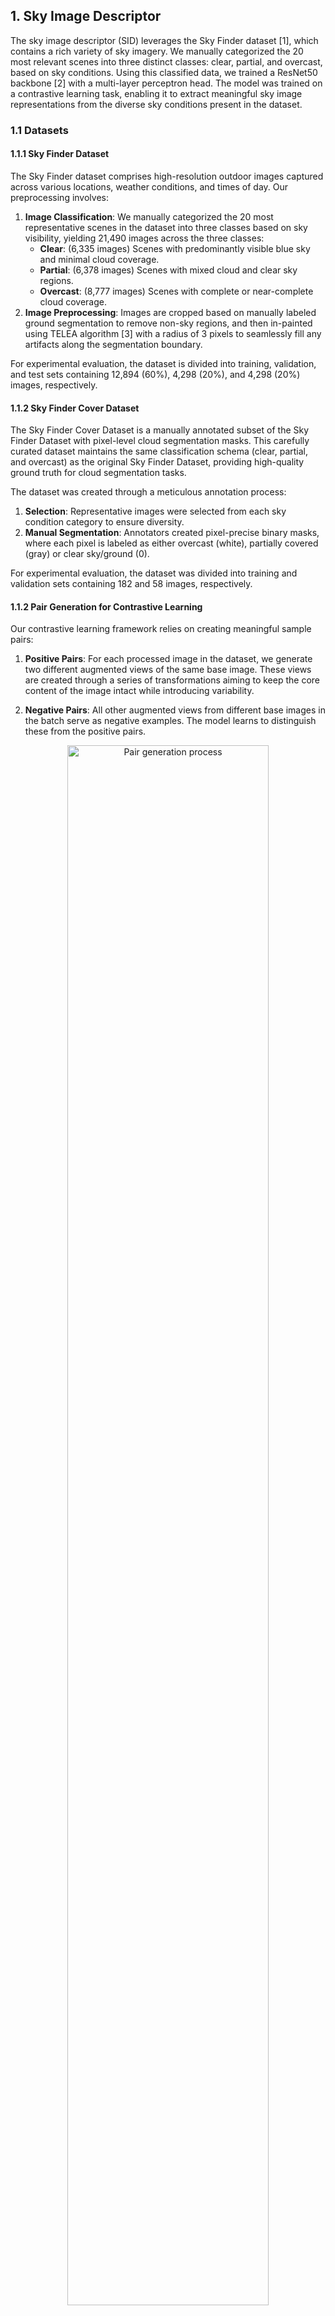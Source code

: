 ## 1. Sky Image Descriptor

The sky image descriptor (SID) leverages the Sky Finder dataset [1], which contains a rich variety of sky imagery. We manually categorized the 20 most relevant scenes into three distinct classes: clear, partial, and overcast, based on sky conditions. Using this classified data, we trained a ResNet50 backbone [2] with a multi-layer perceptron head. The model was trained on a contrastive learning task, enabling it to extract meaningful sky image representations from the diverse sky conditions present in the dataset.



### 1.1 Datasets

#### 1.1.1 Sky Finder Dataset

The Sky Finder dataset comprises high-resolution outdoor images captured across various locations, weather conditions, and times of day. Our preprocessing involves:

1. **Image Classification**: We manually categorized the 20 most representative scenes in the dataset into three classes based on sky visibility, yielding 21,490 images across the three classes:
    - **Clear**: (6,335 images) Scenes with predominantly visible blue sky and minimal cloud coverage.
    - **Partial**: (6,378 images) Scenes with mixed cloud and clear sky regions.
    - **Overcast**: (8,777 images) Scenes with complete or near-complete cloud coverage.
2. **Image Preprocessing**: Images are cropped based on manually labeled ground segmentation to remove non-sky regions, and then in-painted using TELEA algorithm [3] with a radius of 3 pixels to seamlessly fill any artifacts along the segmentation boundary.

For experimental evaluation, the dataset is divided into training, validation, and test sets containing 12,894 (60%), 4,298 (20%), and 4,298 (20%) images, respectively.

#### 1.1.2 Sky Finder Cover Dataset

The Sky Finder Cover Dataset is a manually annotated subset of the Sky Finder Dataset with pixel-level cloud segmentation masks. This carefully curated dataset maintains the same classification schema (clear, partial, and overcast) as the original Sky Finder Dataset, providing high-quality ground truth for cloud segmentation tasks.

The dataset was created through a meticulous annotation process:
1. **Selection**: Representative images were selected from each sky condition category to ensure diversity.
2. **Manual Segmentation**: Annotators created pixel-precise binary masks, where each pixel is labeled as either overcast (white), partially covered (gray) or clear sky/ground (0).

For experimental evaluation, the dataset was divided into training and validation sets containing 182 and 58 images, respectively.

#### 1.1.2 Pair Generation for Contrastive Learning

Our contrastive learning framework relies on creating meaningful sample pairs:

1. **Positive Pairs**: For each processed image in the dataset, we generate two different augmented views of the same base image. These views are created through a series of transformations aiming to keep the core content of the image intact while introducing variability.

2. **Negative Pairs**: All other augmented views from different base images in the batch serve as negative examples. The model learns to distinguish these from the positive pairs.

<div align="center">
    <img src="generated/pair_generation.png" alt="Pair generation process" align="center" width="80%">
    <div align="center">
    <em>Figure 1: Pair generation process for contrastive learning. Each original image is cropped to remove the ground region, inpainted and augmented to create two images, which are then used as positive pairs.</em>
    </div>
</div>



### 1.2 Model Architecture

#### 1.2.1 SID Backbone Network

The SID model employs a ResNet50 backbone pretrained on ImageNet as the feature encoder, with the original classification head replaced by a projection head. The projection head consists of a two-layer multi-layer perceptron (MLP) with ReLU activation between layers, mapping the 2048-dimensional ResNet50 feature vector to a 16-dimensional SID space. The final descriptors are L2-normalized.

#### 1.2.2 Classification Head for Downstream Validation

To evaluate the quality of learned SID representations, we implement a simple classification head consisting of a 3-layer fully connected network. The architecture includes:

- **Input Layer**: Accepts 16-dimensional SID embeddings
- **Hidden Layers**: Two fully connected layers with ReLU activations.
- **Output Layer**: 3-way linear layer producing probabilities for clear, partial, and overcast sky conditions.

This lightweight classification head serves as a downstream task to validate that the learned SID representations capture semantically meaningful sky condition features.


### 1.3 Training Objective

#### 1.3.1 Contrastive Learning Objective

We employ the Normalized Temperature-scaled Cross Entropy (NT-Xent) loss, which is formulated as:

$$L = -\log\frac{\exp(\text{sim}(z_i, z_j)/\tau)}{\sum_{k=1}^{2N}\mathbf{1}_{[k \neq i]}\exp(\text{sim}(z_i, z_k)/\tau)}$$

Where:
- $z_i$ and $z_j$ are normalized descriptors of two augmented views of the same image.
- $\text{sim}(u, v)$ denotes the cosine similarity between vectors $u$ and $v$.
- $\tau$ is a temperature parameter that controls the concentration level of the distribution.
- $N$ is the number of image pairs in the current batch.
- $\mathbf{1}_{[k \neq i]}$ is an indicator function that equals 1 when $k \neq i$.

This loss function encourages the model to learn representations where similar samples are pulled together in the descriptor space while dissimilar samples are pushed apart, resulting in a model that effectively captures the distinctive characteristics of different sky conditions.

#### 1.3.2 Classification Head Training Objective

The classification head is trained using standard cross-entropy loss:

$$L_{cls} = -\sum_{i=1}^{C} y_i \log(\hat{y}_i)$$

Where $C=3$ represents the number of sky condition classes, $y_i$ is the ground truth label, and $\hat{y}_i$ is the predicted probability for class $i$. The classification head is trained separately after the SID backbone has been trained and frozen.



### 1.4 Training Procedure

#### 1.4.1 SID Backbone Training

Our SID model was trained with the following hyperparameters and configuration:

- **Optimizer**: AdamW with a learning rate of $10^{-4}$ and weight decay of $10^{-4}$.
- **Embedding Dimension**: 16 (latent space dimension at the end of the MLP head).
- **Batch Configuration**: 2 batches with 3 pairs per batch ($N=3$).
- **Training Duration**: 4 epochs.
- **Temperature Parameter**: 0.5 for the NT-Xent loss.
- **Learning Rate Scheduler**: Reduce learning rate on plateau with a patience of 1 epoch and a factor of 0.5.
- **Hardware**: Single NVIDIA RTX 3080 GPU with 10GB of memory.

#### 1.4.2 Classification Head Training

The classification head training follows a standard supervised learning approach:

- **Optimizer**: AdamW with a learning rate of $10^{-3}$ and weight decay of $10^{-4}$.
- **Batch Size**: 32 images.
- **Training Duration**: 100 epochs with early stopping based on validation loss.
- **Learning Rate Scheduler**: Reduce learning rate on plateau with a patience of 5 epochs and a factor of 0.5.

These configurations provide a good balance between performance and computational efficiency, allowing the models to learn meaningful representations while remaining trainable on consumer-grade hardware.



### 1.5 Results

#### 1.5.1 Sky Image Descriptor Space Visualization

The trained SID model is evaluated on the Sky Finder dataset, and the results are visualized using UMAP [4]. The resulting plots demonstrate how the model effectively clusters similar sky conditions together in the descriptor space.

Figure 2a shows the sky image descriptor space visualization grouped by semantic sky class labels (clear, partial, overcast), revealing natural clustering of similar sky conditions. Remarkably, when applying unsupervised K-means clustering to the same descriptor space (Figures 2b-c), the resulting clusters closely follow the boundaries of the semantic sky classes. This alignment between unsupervised clustering and human-interpretable labels demonstrates that the SID model has learned meaningful representations that capture real physical and visual patterns in sky conditions without requiring explicit supervision during the descriptor extraction phase.

The K-means clustering reveals distinct patterns that correspond to recognizable sky characteristics. The rightmost cluster (blue in K=3, orange in K=4) centers on clear sky conditions, capturing images with predominantly blue skies and minimal cloud coverage. The bottom-center cluster (green in K=3, blue in K=4) focuses mostly on partially cloudy conditions and highly textured overcast skies, encompassing a diverse range of sky patterns from delicate veil clouds and scattered cumulus formations to heavily cloudy skies with significant texture variation.

In the K=3 clustering (Figure 2b), the remaining cluster primarily contains overcast skies. However, the K=4 clustering (Figure 2c) reveals a more nuanced structure by splitting overcast conditions into two distinct subclusters. The green cluster (leftmost region) centers around heavily and uniformly overcast skies with minimal texture variation, representing completely cloud-covered conditions or fog. In contrast, the red cluster (topmost region) captures overcast skies with more visual texture and contrast, likely including scenes where sky partially penetrates through cloud layers or where cloud formations exhibit greater structural variation. This finer granularity suggests that the SID representations encode subtle but meaningful differences in cloud density, texture, and spatial patterns that align with human visual perception of sky conditions.

<div align="center">
  <img src="generated/sky_image_descriptor_space/sky_image_descriptor_space_sky_class.png" alt="Sky Image Descriptor Space - Sky Class Grouping" width="90%">
  <br>
  <em><strong>Figure 2a:</strong> Sky image descriptor space visualization grouped by semantic sky class labels (clear, partial, overcast).</em>
</div>

<br>

<div align="center">
  <table>
      <tr>
          <td align="center">
              <img src="generated/sky_image_descriptor_space/sky_image_descriptor_space_cluster_3.png" alt="Sky Image Descriptor Space - 3 Clusters" width="100%">
              <br>
              <em><strong>Figure 2b:</strong> K-means clustering with K=3</em>
          </td>
          <td align="center">
              <img src="generated/sky_image_descriptor_space/sky_image_descriptor_space_cluster_4.png" alt="Sky Image Descriptor Space - 4 Clusters" width="100%">
              <br>
              <em><strong>Figure 2c:</strong> K-means clustering with K=4</em>
          </td>
      </tr>
  </table>
  <em><strong>Figure 2:</strong> UMAP visualization of the trained SID model on the Sky Finder dataset showing both semantic groupings and unsupervised clustering patterns in the sky image descriptor space.</em>
</div>

#### 1.5.2 Downstream Classification Performance

To quantitatively validate the quality of the learned SID representations, we evaluate their performance on the downstream task of sky condition classification. The 16-dimensional SID embeddings are fed into the classification head described in Section 1.2.2, and the model is trained to predict the three sky condition classes.

The classification results demonstrate good performance across all evaluation metrics. The SID representations achieve over 86% accuracy on the test set with minimal performance degradation between training and test splits, indicating strong generalization capabilities. The high F1 scores across all splits confirm that the learned representations capture discriminative features that enable accurate sky condition classification, providing quantitative validation of the semantic clustering patterns observed in the UMAP visualizations.

<div align="center">
   <em><strong>Table 1:</strong> Classification performance of the SID-based sky condition classifier. Results demonstrate high accuracy and F1 scores across all data splits, validating the quality of learned representations.</em>
</div>

<div align="center">

| Metric | Training | Validation | Test |
|--------|----------|------------|------|
| **Accuracy** | 0.8609 | 0.8616 | 0.8637 |
| **F1 Score** | 0.8584 | 0.8561 | 0.8590 |

</div>

### 1.6 Plotting New Data in the SID Space

The SID space was built on the sky finder dataset, but new sky images can be projected into the SID space using the trained SID model. This allows for the visualization of new sky images in the same descriptor space, enabling comparison between new images or between sky finder manually labelled images.

#### 1.6.1 Window View Dataset

Adapting our own dataset of window views introduced in [5], we can pass the images through the SID model to obtain their sky image descriptors. The window view dataset contains 45 high-resolution images captured from fifteen different locations across the EPFL campus in Switzerland between March and May 2023, encompassing a wide range of atmospheric conditions including clear, partial, and overcast skies.

The images were captured using a calibrated Canon EOS R5 DSLR camera with dual fisheye lens at 6K resolution (6144×3072 pixels), then converted to 180-degree equirectangular projection format. To ensure physically accurate window view representation, each scene was captured alongside a 1:10 scale model of an office room with horizontal aperture. The capture locations maintained a minimum 6-meter distance from moving objects and aimed for balanced visual composition with approximately 25% greenery and 40% sky-to-window ratio, following European Daylight Standard EN17037 criteria.

This dataset was originally developed for virtual reality research investigating how dynamic versus static window view representations affect visual perception and building occupant experience. When processed through our trained SID model, these real-world window view images provide valuable validation of the sky image descriptor space learned from the Sky Finder dataset, enabling evaluation of how the model generalizes to practical architectural viewing scenarios.

#### 1.6.2 Methodology

To project new sky images into the trained SID space, we developed a processing pipeline that ensures consistent representation with the Sky Finder dataset. The methodology follows these sequential steps:

1. **Manual Image Cropping:** For images containing specific viewing contexts (e.g., window views), manual cropping can be applied to focus on the desired region. This step utilizes manually annotated binary masks to define the region of interest, ensuring that only relevant content is analyzed while excluding irrelevant elements.

2. **Sky Region Detection and Cropping:** The sky region is automatically segmented using Grounded Segment Anything 2 (GSAM2) [6] with the keyword prompt "sky". This state-of-the-art segmentation model provides accurate and robust segmentation of sky regions in images, even under challenging conditions such as varying lighting or atmospheric effects, and it eliminates the need for manual annotation of new datasets. Following segmentation, the image is automatically cropped to the bounding box of the detected sky region, removing non-sky areas and focusing the analysis on the relevant atmospheric content.

3. **Boundary Artifact Removal:** The cropped sky region undergoes inpainting using the TELEA algorithm with a radius of 3 pixels. This step removes segmentation boundary artifacts and ensures smooth transitions at mask boundaries, preserving the integrity of the sky region while eliminating potential artifacts that could affect descriptor quality.

#### 1.6.3 Results

The projection of window view images into the trained SID space demonstrates successful generalization of the learned sky descriptors to real-world architectural viewing scenarios. Figure 3 shows the UMAP visualization where the 42 window view images (represented as crosses) are distributed throughout the descriptor space alongside the Sky Finder dataset points.

The window view images exhibit meaningful spatial distribution within the established sky condition clusters. Clear sky conditions from the window views (blue crosses) predominantly map to the rightmost region of the descriptor space, aligning with the clear sky cluster learned from the Sky Finder dataset. Partial sky conditions (orange crosses) distribute primarily in the central regions, overlapping with the mixed cloud and clear sky patterns identified during training. Overcast conditions (red crosses) cluster in the left portion of the space, corresponding to the heavily clouded regions established by the original training data.

<div align="center">
  <img src="generated/sky_image_descriptor_space/sky_image_descriptor_space_oos.png" alt="Sky Image Descriptor Space - Sky Class Grouping" width="90%">
  <br>
  <em><strong>Figure 3:</strong> Sky image descriptor space visualization with new window view images projected into the SID space. The new images are represented as crosses, with colors indicating their estimated sky condition class (blue for clear, orange for partial and red for overcast).</em>
</div>

### 1.7 Reproduction Procedure

Follow these steps to reproduce our SID results by generating the dataset, training the model and plotting the SID space.

#### 1.7.1 Sky Finder Dataset Generation

To prepare the dataset for training, execute the following commands which will download and organize the Sky Finder images according to our classification schema:

```bash
cd src/datasets
python generate_sky_finder_dataset.py [-w <max-workers>] [-f] [-r]
```

**Parameters:**
- `-w`, `--max-workers`: (Optional, default: 3) Specifies the maximum number of concurrent workers for downloading images. Higher values speed up the download process but require more system resources.
- `-f`, `--force`: (Optional, default: false) Forces re-download, re-extraction, re-classification, and re-splitting of data even if it already exists locally, ensuring you have the latest version.
- `-r`, `--remove-data`: (Optional, default: false) Automatically removes temporary archives and extracted data after processing (keeps final split data) to save disk space.

#### 1.7.2 Training the SID Model

To train the SID model, execute the following commands:

```bash
cd src/contrastive_net
python contrastive_net_train.py [-e <epochs>] [-b <batch-size>] [-w <workers>] [-evaluation-steps <evaluation-steps>] [--learning-rate <learning-rate>] [--weight-decay <weight-decay>] [--project-name <project-name>] [--experiment-name <experiment-name>] [--accelerator <accelerator>] [--devices <devices>] [--precision <precision>] [--save-top-k <save-top-k>] [--no-pretrained] [--no-normalize]
```

**Parameters:**
- `-e`, `--epochs`: (Optional, default: 4) Number of training epochs.
- `-b`, `--batch-size`: (Optional, default: 2) Batch size for training.
- `-w`, `--n-workers`: (Optional, default: 8) Number of data loading workers.
- `--evaluation-steps`: (Optional, default: 500) Number of steps between validation runs.
- `--learning-rate`: (Optional, default: 1e-4) Learning rate for optimization.
- `--weight-decay`: (Optional, default: 1e-4) Weight decay for regularization.
- `--project-name`: (Optional, default: "lipid") W&B project name.
- `--experiment-name`: (Optional, default: auto-generated timestamp) Custom experiment name.
- `--accelerator`: (Optional, default: "gpu") Hardware accelerator to use (cpu/gpu/tpu).
- `--devices`: (Optional, default: -1) Number of devices to use (-1 for all available).
- `--precision`: (Optional, default: 32) Training precision (16/32).
- `--save-top-k`: (Optional, default: 3) Number of best checkpoints to save.
- `--no-pretrained`: (Optional, default: false) Use randomly initialized backbone instead of pretrained.
- `--no-normalize`: (Optional, default: false) Disable embedding normalization.

Model weights will be saved in the `data/models/contrastive_net` directory. If you want to use your own model for further steps, manually rename and move the best checkpoint to `data/models/contrastive_net/baseline.ckpt`.

#### 1.7.3 Generating Sky Finder Descriptors

To generate the descriptors for the Sky Finder dataset, execute the following commands:

```bash
cd src/pipeline
python generate_sky_finder_descriptors.py [-w <workers>] [-f]
```

**Parameters:**
- `-w`, `--n-workers`: (Optional, default: 1) Number of workers for data loading.
- `-f`, `--force`: (Optional, default: false) Force overwrite existing descriptor file.

The generated descriptors will be saved in the `generated/sky_finder_descriptors.json` file.

#### 1.7.4 Plotting the SID Space

To plot the SID space and visualize the results, execute the following commands:

```bash
cd src/pipeline
python plot_sky_image_descriptor_space.py [-g <group-by-type>] [-k <n-clusters>] [-i <interactive>]
```

**Parameters:**
- `-g`, `--group-by`: (Optional, default is `sky_type`) Specifies the grouping type for the plot. Options include `sky_type` (default) and `cluster`, which groups the descriptors by their sky condition type or by clustering them into $k$ clusters, respectively.
- `-k`, `--n-clusters`: (Optional, default is 3) Specifies the number of clusters to use when grouping by cluster type. This parameter is only relevant when `--group-by` is set to `cluster`.
- `-i`, `--interactive`: (Optional, default is false) Enables interactive mode for the plot, allowing you to hover over points to see images.


#### 1.7.5 Training and Evaluating the Classification Head

To train the classification head and evaluate the downstream classification performance:

```bash
cd src/sky_class_net
python sky_class_train.py [-e <epochs>] [-b <batch-size>] [-w <workers>] [--evaluation-steps <evaluation-steps>] [--learning-rate <learning-rate>] [--weight-decay <weight-decay>] [--dropout-rate <dropout-rate>] [--project-name <project-name>] [--experiment-name <experiment-name>] [--accelerator <accelerator>] [--devices <devices>] [--precision <precision>] [--save-top-k <save-top-k>]
```

**Parameters:**
- `-e`, `--epochs`: (Optional, default: 100) Number of training epochs.
- `-b`, `--batch-size`: (Optional, default: 32) Batch size for training.
- `-w`, `--n-workers`: (Optional, default: 1) Number of data loading workers.
- `--evaluation-steps`: (Optional, default: 100) Number of steps between validation runs.
- `--learning-rate`: (Optional, default: 1e-3) Learning rate for optimization.
- `--weight-decay`: (Optional, default: 1e-4) Weight decay for regularization.
- `--dropout-rate`: (Optional, default: 0.0) Dropout rate for regularization.
- `--project-name`: (Optional, default: "lipid") W&B project name.
- `--experiment-name`: (Optional, default: auto-generated timestamp) Custom experiment name.
- `--accelerator`: (Optional, default: "gpu") Hardware accelerator to use (cpu/gpu/tpu).
- `--devices`: (Optional, default: -1) Number of devices to use (-1 for all available).
- `--precision`: (Optional, default: 32) Training precision (16/32).
- `--save-top-k`: (Optional, default: 3) Number of best checkpoints to save.

Model weights will be saved in the `data/models/sky_class_net` directory. If you want to use your own model for further steps, manually rename and move the best checkpoint to `data/models/sky_class_net/baseline.ckpt`. To evaluate the trained classification model:

```bash
cd src/sky_class_net
python sky_class_eval.py
```

The classification results will demonstrate the effectiveness of the learned SID representations for downstream sky condition classification tasks, producing the performance metrics shown in Table 1 of Section 1.5.2.

#### 1.7.6 Plotting New Data in the SID Space

To project new sky videos into the SID space, follow these steps:

1. **Prepare the new video dataset**: Ensure the new sky videos are in a compatible format (e.g., MP4, AVI, MOV, MKV) and stored in the [data/videos/processed](data/videos/processed) directory. The videos should contain visible sky regions for accurate descriptor extraction.

2. **Preparte the manually annotated masks**: If you have manually annotated masks for the new videos, place them in the [data/videos/masks](data/videos/masks) directory. This step is optional, typically used for datasets where specific regions of interest need to be focused on.

3. **Run the projection script**: Execute the following command to process the new videos and project them into the SID space:

    ```bash
    cd src/pipeline
    python run_pipeline [-vp <video-path>] [-mp <mask-path>] [-fr <frame-rate>] [-w <workers>] [-sam2 <sam2-type>] [-gdino <gdino-type>] [-bt <box-threshold>] [-tt <text-threshold>] [-sp] [-f]
    ```

    **Parameters:**
    - `-vp`, `--video-path`: Path to the video file.
    - `-mp`, `--mask-path`: (Optional) Path to the manually annotated mask file. If provided, the script will use this mask to focus on specific regions of interest.
    - `-fr`, `--frame-rate`: (Optional, default: 1/3) Frame rate for processing the video. Higher values will extract more frames but require more processing time.
    - `-sam2`, `--sam2-type`: (Optional, default: "large") Type of SAM2 model to use for segmentation. Options include "large", "medium", and "base" or "small".
    - `-gdino`, `--gdino-type`: (Optional, default: "tiny") Type of G-DINO model to use for segmentation. Options include "tiny" or "base".
    - `-bt`, `--box-threshold`: (Optional, default: 0.35) Box threshold for SAM2 segmentation.
    - `-tt`, `--text-threshold`: (Optional, default: 0.35) Text threshold for SAM2 segmentation.
    - `-sp`, `--show-plots`: (Optional, default: false) If set, displays the generated plots for the projected SID space.
    - `-f`, `--force`: (Optional, default: false) Forces reprocessing of the video even if the descriptors already exist.

4. **Plot the SID space**: After processing the new videos, you can visualize the projected descriptors in the SID space by executing:

    ```bash
    cd src/pipeline
    python plot_pipeline.py [-vp <video-path>] [-pt]
    ```

    **Parameters:**
    - `-vp`, `--video-path`: Path to the video file.
    - `-pt`, `--plot-time`: (Optional, default: false) If set, plots the descriptors over time, showing how the SID space evolves throughout the video.

    Or simply run the following command to plot all the generated descriptors in the SID space:

    ```bash
    cd src/pipeline
    python plot_pipeline_all.py [-p <pipeline-path>]
    ```

    **Parameters:**
    - `-p`, `--pipeline-path`: (Optional, default: [generated/pipeline](generated/pipeline)) Path to the directory containing the generated descriptors.





































## 2. Sky Cover Descriptor

The sky cover descriptor quantifies cloud coverage by performing regression-based segmentation of sky regions. This descriptor combines manually-labeled data from our repository with pseudo-labels derived from the Sky Finder dataset in an active learning framework. By estimating the cloud coverage percentage across all sky pixels, it provides a single numerical representation of sky conditions.



### 2.1 Datasets

#### 2.1.1 Sky Finder Cover Dataset

The Sky Finder Cover Dataset is a manually annotated subset of the Sky Finder Dataset with pixel-level cloud segmentation masks. This carefully curated dataset maintains the same classification schema (clear, partial, and overcast) as the original Sky Finder Dataset, providing high-quality ground truth for cloud segmentation tasks.

The dataset was created through a meticulous annotation process:
1. **Selection**: Representative images were selected from each sky condition category to ensure diversity.
2. **Manual Segmentation**: Annotators created pixel-precise binary masks, where each pixel is labeled as either overcast (white), partially covered (gray) or clear sky/ground (0).

For experimental evaluation, the dataset was divided into training and validation sets containing 182 and 58 images, respectively.

#### 2.1.2 Sky Finder Active Dataset

The Sky Finder Active Dataset leverages an active learning approach to expand the training data through high-confidence pseudo-labels:

1. **Initial Model Training**: A sky cover model was first trained on the manually annotated Sky Finder Cover Dataset, as detailed in Section 2.4.
2. **Pseudo-Label Generation**:
    - The trained model was applied to unlabeled images from the Sky Finder Dataset.
    - Prediction uncertainty was quantified using pixel-wise entropy measurements.
    - Only predictions with low entropy (high confidence) were selected.

For experimental evaluation, the training set was augmented with 359 high-confidence pseudo-labeled images, while the validation set was augmented with an additional 128 pseudo-labeled images. This active learning approach expands the available training data while maintaining quality through confidence-based selection.



### 2.2 Model Architecture

The sky cover descriptor employs a U-Net architecture with a ResNet50 backbone pretrained on ImageNet1K_V2 serving as the encoder. The decoder consists of upsampling blocks that progressively restore spatial resolution through bilinear interpolation, followed by convolutional layers. Skip connections from corresponding encoder levels are concatenated with decoder features at each resolution level, preserving fine-grained spatial information essential for accurate cloud segmentation.

The architecture incorporates a dual-output design to enhance learning guidance:

1. **Primary Output**: Pixel-wise cloud coverage estimation through the standard U-Net segmentation head.
2. **Auxiliary Classification Branch**: A secondary convolutional branch that processes the feature maps before the final segmentation layer to output a single scalar value between 0 and 1, representing the overall sky condition class (0 for clear, 0.5 for partial, 1 for overcast).

This auxiliary branch serves multiple purposes: it provides additional supervisory signal during training by leveraging existing image-level sky condition labels, enables evaluation of sky classification accuracy, and helps assess the quality of learned feature representations. Most importantly, it guides the learning process by enforcing consistency between pixel-level predictions and global sky conditions.



### 2.3 Training Objective

The training objective combines three complementary loss functions to optimize both segmentation accuracy and classification consistency:

$$\mathcal{L}_{\text{total}} = 0.5 \cdot \mathcal{L}_{\text{Focal}} + 0.5 \cdot \mathcal{L}_{\text{Dice}} + 0.1 \cdot \mathcal{L}_{\text{BCE}}$$

Where $\mathcal{L}_{\text{Focal}}$ is defined with $\alpha=0.5$ and $\gamma=2.0$ to focus on hard-to-classify examples:

$$\mathcal{L}_{\text{Focal}} = -\alpha(1-p_t)^\gamma\log(p_t)$$

Where $p_t$ is the predicted probability for the true class, $\alpha$ is the weighting factor for class balance, and $\gamma$ is the focusing parameter that down-weights easy examples.

$\mathcal{L}_{\text{Dice}}$ optimizes overlap between predicted and ground truth segmentations:

$$\mathcal{L}_{\text{Dice}} = 1 - \frac{2\sum_{i}^{N}p_i g_i}{\sum_{i}^{N}p_i^2 + \sum_{i}^{N}g_i^2 + \epsilon}$$

Where $p_i$ is the predicted probability for pixel $i$, $g_i$ is the ground truth label for pixel $i$, $N$ is the total number of pixels, and $\epsilon$ is a small constant for numerical stability.

And $\mathcal{L}_{\text{BCE}}$ provides supervision for the auxiliary classification branch using binary cross-entropy:

$$\mathcal{L}_{\text{BCE}} = -[y \log(\hat{y}) + (1-y) \log(1-\hat{y})]$$

Where $y$ is the ground truth sky condition class (0 for clear, 0.5 for partial, 1 for overcast) and $\hat{y}$ is the predicted classification score from the auxiliary branch.

This multi-objective loss function balances pixel-wise classification accuracy, structural similarity, and global sky condition consistency, resulting in improved cloud segmentation performance while providing interpretable classification outputs.



### 2.4 Training Procedure

Our sky cover descriptor model was trained with the following hyperparameters and configuration:

- **Optimizer**: AdamW with a learning rate of $10^{-4}$ and weight decay of $10^{-4}$.
- **Batch Configuration**: 2 batches.
- **Training Duration**: 100 epochs for the initial model trained on manual labels only, followed by 50 epochs for the active learning enhanced model with pseudo-labels.
- **Learning Rate Scheduler**: Reduce learning rate on plateau with a patience of 1 epoch and a factor of 0.5.
- **Hardware**: Single NVIDIA RTX 3080 GPU with 10GB of memory.

This configuration provides a good balance between performance and computational efficiency, allowing the model to learn meaningful cloud segmentation representations while maintaining training stability.



### 2.5 Results

The sky cover descriptor model was comprehensively evaluated using two training approaches and validation scenarios. We compare the initial model trained exclusively on manually annotated data against the active learning enhanced model that incorporates high-confidence pseudo-labels. The evaluation encompasses both manual-only validation and combined manual+pseudo-label validation datasets to assess model generalization across different data distributions.

<div align="center">
    <em>Table 1: Comprehensive performance comparison across training and validation configurations. Coverage Error represents the mean absolute percentage error in estimating cloud coverage. Sky Class Error represents the classification error rate for the three-class sky condition categorization (clear, partial, overcast).</em>
</div>

| Training Data | Validation Data | IoU | Dice Score | Coverage Error | Sky Class Error |
|---------------|-----------------|-----|------------|----------------|-----------------|
| Manual Labels Only | Manual Validation Set | 0.3632 | 0.4605 | 0.1380 | 0.2472 |
| Manual Labels Only | Manual + Pseudo Validation Set | **0.3697** | **0.4665** | **0.0927** | **0.2840** |
| Manual + Pseudo Labels | Manual Validation Set | 0.3905 | 0.4825 | 0.1365 | 0.2107 |
| Manual + Pseudo Labels | Manual + Pseudo Validation Set | **0.4408** | **0.5217** | **0.0824** | **0.2114** |

The comprehensive evaluation reveals several important insights about the active learning approach:

1. **Consistent Improvement**: The active learning enhanced model demonstrates superior performance across all metrics compared to the baseline model trained solely on manual annotations, with IoU improvements ranging from 7.5% to 19.3%.

2. **Domain Generalization**: Both models exhibit better performance when evaluated on the combined validation set that includes pseudo-labeled data, suggesting improved generalization to the broader data distribution represented in the Sky Finder dataset.

3. **Coverage Error Reduction**: The active learning approach significantly reduces coverage estimation errors, particularly evident in the combined validation scenario where coverage error decreases from 0.0927 to 0.0824.

4. **Segmentation Quality**: The Dice score improvements indicate that the active learning approach produces more accurate cloud boundary delineation, which is crucial for precise cloud coverage quantification.



### 2.6 Reproduction Procedure

#### 2.6.1 Training the Initial Sky Cover Model

To train the initial sky cover model on the manually annotated dataset, execute the following commands:

```bash
cd src/unet
python unet_train.py
```

Model weights will be saved in the [data/models/unet](data/models/unet) directory. Manually rename and move the best checkpoint to [data/models/unet/baseline_manual.ckpt](data/models/unet/baseline_manual.ckpt).

#### 2.6.2 Active Learning Enhancement

To enhance the model using the active learning approach with pseudo-labels, execute the following commands:

```bash
cd src/unet
python unet_train.py -a
```

Parameters:
- `-a`, `--active`: Enables active learning using the previously trained model checkpoint for pseudo-label generation.

The enhanced model weights will be saved in the [data/models/unet](data/models/unet) directory. Manually rename and move the best checkpoint to [data/models/unet/baseline_active.ckpt](data/models/unet/baseline_active.ckpt).

#### 2.6.3 Evaluating the Sky Cover Model

To evaluate the performance of the trained models, execute:

```bash
cd src/unet
python unet_eval.py
```
Parameters:
- `-a`, `--active`: (Optional) Use active learning checkpoint for evaluation instead of the baseline manual-only model.
- `-p`, `--with-pseudo-labelling`: (Optional) Include pseudo-labeled validation data in the evaluation.



## 3. Classification Head for Downstream Task

The classification head serves as the final component for sky condition classification, combining the texture and cover descriptors to classify images into clear, partial, and overcast scenes. This downstream task evaluates the effectiveness of our feature extraction methods in a practical sky classification scenario.

### 3.1 Dataset Preparation

To create a robust classification dataset, we manually curated a subset of the Sky Finder dataset with the following preprocessing steps:

1. **Manual Labeling**: We manually labeled a comprehensive subset of Sky Finder images, ensuring accurate ground truth for the three sky conditions.
2. **Night Sky Removal**: Night sky images were systematically removed from the dataset as they introduce significant lighting variations that could confound the classification task and are less relevant for most practical applications.

The final curated dataset maintains the same class distribution as reported earlier: Clear (6,335 images), Partial (6,378 images), and Overcast (8,777 images).

### 3.2 Model Architecture

The classification head employs a simple 3-layer fully connected network with dropout and ReLU activations between layers.

The network accepts either:
- **16-dimensional input**: Texture embeddings from the contrastive learning model
- **17-dimensional input**: Combined texture embeddings ($16D$) + cover prediction scalar ($1D$)
- **1-dimensional input**: Cover prediction alone for baseline comparison

### 3.3 Experimental Results

Our comprehensive evaluation reveals significant insights about the effectiveness of different descriptor combinations:

#### 3.3.1 Performance Comparison

| Configuration | Train Accuracy | Val Accuracy | Test Accuracy | Train F1 | Val F1 | Test F1 |
|---------------|----------------|--------------|---------------|----------|--------|---------|
| **ALL** (Texture + Cover Prediction) | 0.9133 | 0.9050 | 0.9100 | 0.9100 | 0.8956 | 0.9021 |
| **CONTRASTIVE_ONLY** (Texture) | **0.9209** | **0.9069** | **0.9144** | **0.9170** | **0.8977** | **0.9052** |
| **COVER_ONLY** (Cover Prediction) | 0.7681 | 0.7923 | 0.7852 | 0.0000 | 0.0000 | 0.0000 |

#### 3.3.2 Key Findings

1. **Contrastive Learning Superiority**: The texture descriptor derived from contrastive learning demonstrates exceptional performance, achieving the highest accuracy and F1 scores across all evaluation splits. This validates our hypothesis that contrastive learning effectively captures discriminative sky condition features.

2. **Cover Prediction Limitations**: The cover prediction alone shows a critical failure mode - complete inability to classify partial sky conditions (F1 = 0.0000). The confusion matrices reveal that the model defaults to binary classification, never predicting the partial class.

3. **No Synergistic Effect**: Combining texture and cover descriptors does not improve performance over using texture features alone, suggesting that the contrastive learning approach already captures the essential characteristics needed for sky classification.

#### 3.3.3 Analysis of Cover Prediction Failure

<div align="center">
    <img src="generated/cover_prediction_ranges.png" alt="Cover prediction ranges" align="center" width="80%">
    <div align="center">
    <em>Figure 4: Distribution of cover prediction values across sky condition classes. The substantial overlap between partial and overcast classes explains the classification difficulties.</em>
    </div>
</div>

The visualization of cover prediction ranges reveals a fundamental issue: the partial and overcast classes exhibit highly overlapping value distributions. This overlap can be attributed to several factors:

1. **Texture Ambiguity**: Overcast skies often lack distinctive textures, presenting uniform gray appearances that vary primarily in brightness rather than structural patterns.
2. **Lighting Variability**: The diverse range of lighting conditions in overcast scenes creates a continuum of cloud coverage appearances that are difficult to distinguish from partially cloudy conditions.

### 3.4 Implications and Conclusions

The experimental results provide several important insights for sky condition classification:

1. **Contrastive Learning Effectiveness**: The superior performance of texture-only classification demonstrates that contrastive learning successfully learns implicit representations that encompass both textural and coverage characteristics without requiring explicit coverage quantification.

2. **Feature Redundancy**: The lack of improvement when combining descriptors suggests that the contrastive learning approach already captures the relevant information provided by the cover prediction, making the additional descriptor redundant.

3. **Practical Recommendation**: For deployment scenarios, using only the 16-dimensional texture embeddings provides the optimal balance of performance and computational efficiency.

### 3.5 Reproduction Procedure

#### 3.5.1 Generate Sky Finder Descriptors

First, extract both texture and cover descriptors for the entire dataset:

```bash
cd src/classification
python generate_sky_finder_descriptors.py
```

This will create a comprehensive descriptor file at [/generated/sky_finder_descriptors.json](/generated/sky_finder_descriptors.json) containing both texture embeddings and cover predictions for all images in the dataset.

#### 3.5.2 Train Classification Models

Train the classification head with different input configurations:

```bash
cd src/sky_class_net
python sky_class_train.py
python sky_class_train.py --contrastive-only
python sky_class_train.py --cover-only
```

The model weights will be saved in the [data/models/sky_class_net](data/models/sky_class_net) directory. Manually rename and move the best checkpoint to [data/models/sky_class_net/all_baseline.ckpt](data/models/sky_class_net/all_baseline.ckpt), [data/models/sky_class_net/contrastive_only_baseline.ckpt](data/models/sky_class_net/contrastive_only_baseline.ckpt), and [data/models/sky_class_net/cover_only_baseline.ckpt](data/models/sky_class_net/cover_only_baseline.ckpt), respectively.

#### 3.5.3 Evaluate Performance

To generate the comprehensive evaluation metrics and confusion matrices, run:

```bash
cd src/sky_class_net
python sky_class_eval.py
```

This will produce detailed performance metrics, confusion matrices, and visualizations for all model configurations, enabling direct comparison of the different approaches.

# 4. Pipeline

After these findings, we decide to only use the contrastive model and we will add other descriptors on our own initial video data. videos enable us to have temporal-based and motion-based descriptors that could improve describability of the skies.

1. cloud coverage percentage
2. Optical flow

# Reproducibility TODO

create gsam2 folder in src
cd gsam2
copy from github repository git clone https://github.com/IDEA-Research/Grounded-SAM-2?tab=readme-ov-file
remove root grounded-sam-2 to only have the gsam2 folder directly
cd checkpoints
bash download_ckpts.sh
cd gdino_checkpoints
bash download_ckpts.sh
cd ..
pip install -e .
pip install --no-build-isolation -e grounding_dino

## References

[1] Mihail et al., "Sky Finder: A Segmentation Benchmark for Sky Regions in the Wild," IEEE/CVF Winter Conference on Applications of Computer Vision (WACV), 2016.

[2] He et al., "Deep Residual Learning for Image Recognition," IEEE Conference on Computer Vision and Pattern Recognition (CVPR), 2016.

[3] Telea, A., "An Image Inpainting Technique Based on the Fast Marching Method," Journal of Graphics Tools, Vol. 9, No. 1, 2004.

[4] McInnes, L., Healy, J., and Melville, J., "UMAP: Uniform Manifold Approximation and Projection for Dimension Reduction," arXiv preprint arXiv:1802.03426, 2018.

[5] Cho, Y., Karmann, C., and Andersen, M., "Perception of window views in VR: Impact of display and type of motion on subjective and physiological responses," Building and Environment, Vol. 274, 2025, 112757. https://doi.org/10.1016/j.buildenv.2025.112757

[6] GSAM2 TODO
